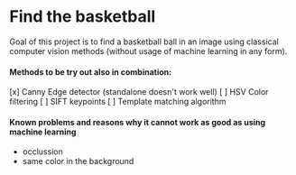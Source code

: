 # Find the basketball 
Goal of this project is to find a basketball ball in an image using classical computer vision methods (without usage of machine learning in any form). 

#### Methods to be try out also in combination:
 [x] Canny Edge detector (standalone doesn't work well) 
 [ ] HSV Color filtering
 [ ] SIFT keypoints
 [ ] Template matching algorithm

 #### Known problems and reasons why it cannot work as good as using machine learning
 * occlussion
 * same color in the background 

